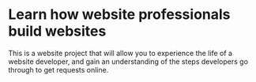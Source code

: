 # Learn how website professionals build websites

This is a website project that will allow you to experience the life of a website developer, and gain an understanding of the steps developers go through to get requests online.  
